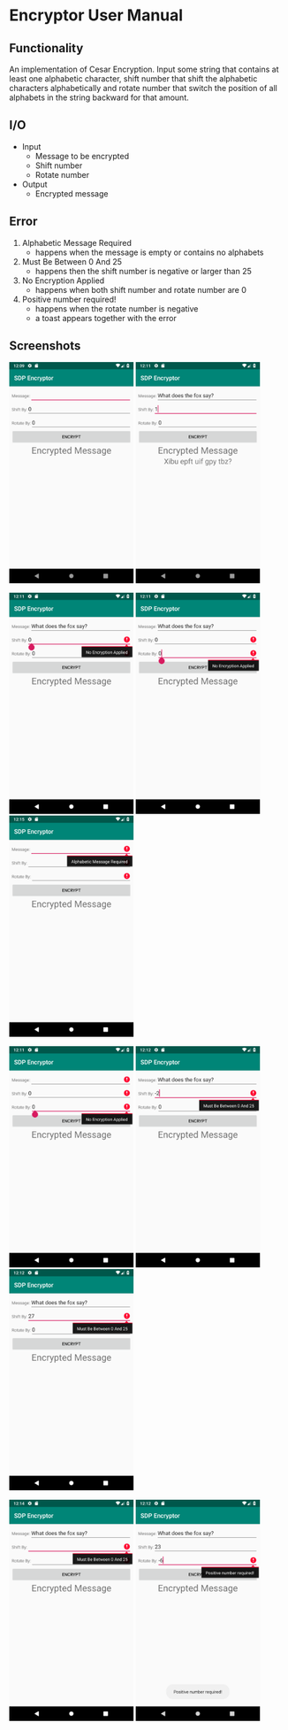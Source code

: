 # Encryptor User Manual

## Functionality

An implementation of Cesar Encryption. Input some string that contains at least one alphabetic character, shift number that shift the alphabetic characters alphabetically and rotate number that switch the position of all alphabets in the string backward for that amount.

## I/O

* Input
	* Message to be encrypted
	* Shift number
	* Rotate number
* Output
	* Encrypted message

## Error

1. Alphabetic Message Required
	* happens when the message is empty or contains no alphabets
2. Must Be Between 0 And 25
	* happens then the shift number is negative or larger than 25
3. No Encryption Applied
	* happens when both shift number and rotate number are 0
4. Positive number required!
	* happens when the rotate number is negative
	* a toast appears together with the error

## Screenshots

<img src="img/default.png" alt="Default interface" width="225" height="400"> <img src="img/10.png" alt="No Encryption Applied" width="225" height="400">

<img src="img/00NEA1.png" alt="No Encryption Applied" width="225" height="400"> <img src="img/00NEA2.png" alt="No Encryption Applied" width="225" height="400"> <img src="img/nullnullnullAMR.png" alt="No Encryption Applied" width="225" height="400">

<img src="img/empty00NEA2.png" alt="No Encryption Applied" width="225" height="400"> <img src="img/MBBA-2.png" alt="No Encryption Applied" width="225" height="400"> <img src="img/MBBA27.png" alt="No Encryption Applied" width="225" height="400">

<img src="img/nullnullMBBA.png" alt="No Encryption Applied" width="225" height="400"> <img src="img/PNR.png" alt="No Encryption Applied" width="225" height="400">

